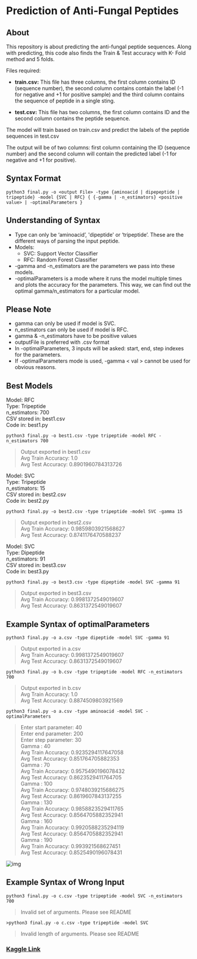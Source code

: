 # Prediction of Anti-Fungal Peptides
## About
This repository is about predicting the anti-fungal peptide sequences. Along with predicting, this code also finds the Train & Test accuracy with K- Fold method and 5 folds. 

Files required:

* **train.csv:** This file has three columns, the first column contains ID (sequence number), the second column contains contain the label (-1 for negative and +1 for positive sample) and the third column contains the sequence of peptide in a single  sting.

* **test.csv:** This file has two columns, the first column contains ID and the second column contains the peptide sequence.

The model will train based on train.csv and predict the labels of the peptide sequences in test.csv

The output will be of two columns: first column containing the ID (sequence number) and the second column will contain the predicted label (-1 for negative and +1 for positive). 

## Syntax Format

```
python3 final.py -o <output File> -type {aminoacid | dipepeptide | tripeptide} -model {SVC | RFC} { {-gamma | -n_estimators} <positive value> | -optimalParameters }
```

## Understanding of Syntax

* Type can only be ‘aminoacid’, 'dipeptide' or ‘tripeptide’. These are the different ways of parsing the input peptide.
* Models:
	* SVC: Support Vector Classifier 
	* RFC: Random Forest Classifier
* -gamma and -n_estimators are the parameters we pass into these models.
* -optimalParameters is a mode where it runs the model multiple times and plots the accuracy for the parameters. This way, we can find out the optimal gamma/n_estimators for a particular model.

## Please Note

* gamma can only be used if model is SVC.
* n_estimators can only be used if model is RFC.
* gamma & -n_estimators have to be positive values
* outputFile is preferred with .csv format
* In -optimalParameters, 3 inputs will be asked: start, end, step indexes for the parameters.
* If -optimalParameters mode is used, -gamma < val > cannot be used for obvious reasons.

## Best Models

Model: RFC\
Type: Tripeptide\
n_estimators: 700\
CSV stored in: best1.csv\
Code in: best1.py

```
python3 final.py -o best1.csv -type tripeptide -model RFC -n_estimators 700
```

>Output exported in best1.csv\
Avg Train Accuracy:  1.0\
Avg Test Accuracy:  0.8901960784313726

Model: SVC\
Type: Tripeptide\
n_estimators: 15\
CSV stored in: best2.csv\
Code in: best2.py

```
python3 final.py -o best2.csv -type tripeptide -model SVC -gamma 15
```

>Output exported in best2.csv\
Avg Train Accuracy:  0.9859803921568627\
Avg Test Accuracy:  0.8741176470588237

Model: SVC\
Type: Dipeptide\
n_estimators: 91\
CSV stored in: best3.csv\
Code in: best3.py

```
python3 final.py -o best3.csv -type dipeptide -model SVC -gamma 91
```

>Output exported in best3.csv\
Avg Train Accuracy:  0.9981372549019607\
Avg Test Accuracy:  0.8631372549019607

## Example Syntax of optimalParameters

```
python3 final.py -o a.csv -type dipeptide -model SVC -gamma 91
```

>Output exported in a.csv\
Avg Train Accuracy: 0.9981372549019607\
Avg Test Accuracy: 0.8631372549019607

```
python3 final.py -o b.csv -type tripeptide -model RFC -n_estimators 700
```

>Output exported in b.csv\
Avg Train Accuracy: 1.0\
Avg Test Accuracy: 0.8874509803921569

```
python3 final.py -o a.csv -type aminoacid -model SVC -optimalParameters
```

>Enter start parameter: 40\
Enter end parameter: 200\
Enter step parameter: 30\
Gamma : 40\
Avg Train Accuracy:  0.9235294117647058\
Avg Test Accuracy:  0.851764705882353\
Gamma : 70\
Avg Train Accuracy:  0.9575490196078432\
Avg Test Accuracy:  0.8623529411764705\
Gamma : 100\
Avg Train Accuracy:  0.9748039215686275\
Avg Test Accuracy:  0.8619607843137255\
Gamma : 130\
Avg Train Accuracy:  0.9858823529411765\
Avg Test Accuracy:  0.8564705882352941\
Gamma : 160\
Avg Train Accuracy:  0.9920588235294119\
Avg Test Accuracy:  0.8564705882352941\
Gamma : 190\
Avg Train Accuracy:  0.993921568627451\
Avg Test Accuracy:  0.8525490196078431

![img](img.png)

## Example Syntax of Wrong Input

```
python3 final.py -o c.csv -type tripeptide -model SVC -n_estimators 700
```

>Invalid set of arguments. Please see README

```
>python3 final.py -o c.csv -type tripeptide -model SVC
```

>Invalid length of arguments. Please see README

### [Kaggle Link](https://www.kaggle.com/c/iqb2020)